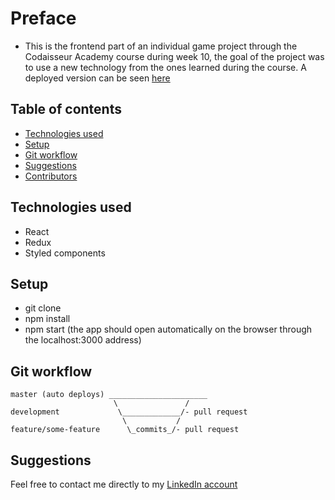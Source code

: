 # Preface
- This is the frontend part of an individual game project through the Codaisseur Academy course during week 10, the goal of the project was to use a new technology from the ones learned during the course. A deployed version can be seen [here](https://stress-statistics.herokuapp.com/)

## Table of contents

- [Technologies used](#Technologies-used)
- [Setup](#Setup)
- [Git workflow](#Git-workflow)
- [Suggestions](#Suggestions)
- [Contributors](#Contributors)

## Technologies used
- React
- Redux
- Styled components

## Setup
- git clone
- npm install
- npm start (the app should open automatically on the browser through the localhost:3000 address)

## Git workflow

```
master (auto deploys) ______________________
                       \               /
development             \_____________/- pull request
                         \           /
feature/some-feature      \_commits_/- pull request
```

## Suggestions

Feel free to contact me directly to my [LinkedIn account](https://www.linkedin.com/in/marlon-saul-palpa-zavala-539620183/)
